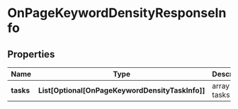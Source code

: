 # OnPageKeywordDensityResponseInfo


## Properties

| Name | Type | Description | Notes |
|------------ | ------------- | ------------- | -------------|
**tasks** | **List[Optional[OnPageKeywordDensityTaskInfo]]** | array of tasks |[optional]|